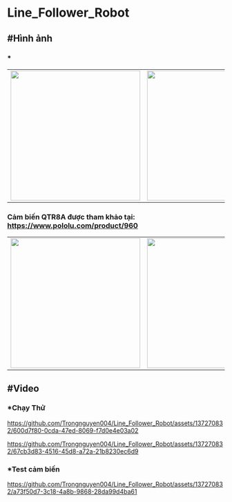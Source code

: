 # Line_Follower_Robot
## #Hình ảnh
### *
<p align="center">
  <table>
      <td>
        <img src="https://github.com/Trongnguyen004/Line_Follower_Robot/assets/137270832/636a8158-ef70-4ea3-ab32-5f134e529e24" width="300">
      </td>
      <td>
        <img src="https://github.com/Trongnguyen004/Line_Follower_Robot/assets/137270832/5bda47f6-b95c-4b3c-8606-9612b6f7ee98" width="300">
      </td>
    
  </table>
</p>

### Cảm biến QTR8A được tham khảo tại: https://www.pololu.com/product/960
<p align="center">
  <table>
    <tr>
      <td>
        <img src="https://github.com/Trongnguyen004/Line_Follower_Robot/assets/137270832/ba0740fd-513c-4a2f-a0d6-2e8b6d2b3a41" width="300">
      </td>
      <td>
        <img src="https://github.com/Trongnguyen004/Line_Follower_Robot/assets/137270832/5ab86eb6-c283-4017-9f78-97715a68e9a8" width="300">
      </td>  
    </tr>
  </table>
</p>

## #Video

### *Chạy Thử

https://github.com/Trongnguyen004/Line_Follower_Robot/assets/137270832/600d7f80-0cda-47ed-8069-f7d0e4e03a02

https://github.com/Trongnguyen004/Line_Follower_Robot/assets/137270832/67cb3d83-4516-45d8-a72a-21b8230ec6d9


### *Test cảm biến
https://github.com/Trongnguyen004/Line_Follower_Robot/assets/137270832/a73f50d7-3c18-4a8b-9868-28da99d4ba61

